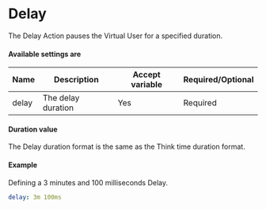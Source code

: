# Delay 

The Delay Action pauses the Virtual User for a specified duration.

#### Available settings are
| Name        | Description                         | Accept variable | Required/Optional |
| ----------- | ----------------------------------- | ----------------- | ----------------- |
| delay       | The delay duration                  | Yes               | Required          |

#### Duration value
The Delay duration format is the same as the Think time duration format.

#### Example
Defining a 3 minutes and 100 milliseconds Delay.
```yaml
delay: 3m 100ms
```